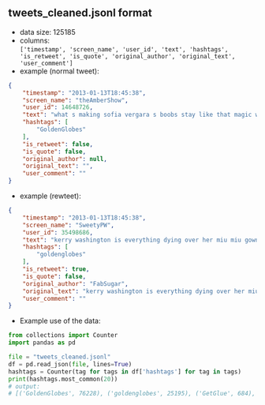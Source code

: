 ## tweets_cleaned.jsonl format
- data size: 125185
- columns:  
`['timestamp', 'screen_name', 'user_id', 'text', 'hashtags', 'is_retweet', 'is_quote', 'original_author', 'original_text', 'user_comment']`
- example (normal tweet):  
```json
{
    "timestamp": "2013-01-13T18:45:38",
    "screen_name": "theAmberShow",
    "user_id": 14648726,
    "text": "what s making sofia vergara s boobs stay like that magic witchcraft",
    "hashtags": [
        "GoldenGlobes"
    ],
    "is_retweet": false,
    "is_quote": false,
    "original_author": null,
    "original_text": "",
    "user_comment": ""
}
```
- example (rewteet):
```json
{
    "timestamp": "2013-01-13T18:45:38",
    "screen_name": "SweetyPW",
    "user_id": 35498686,
    "text": "kerry washington is everything dying over her miu miu gown",
    "hashtags": [
        "goldenglobes"
    ],
    "is_retweet": true,
    "is_quote": false,
    "original_author": "FabSugar",
    "original_text": "kerry washington is everything dying over her miu miu gown",
    "user_comment": ""
}
```

- Example use of the data:
```python
from collections import Counter
import pandas as pd

file = "tweets_cleaned.jsonl"
df = pd.read_json(file, lines=True)
hashtags = Counter(tag for tags in df['hashtags'] for tag in tags)
print(hashtags.most_common(20))
# output:
# [('GoldenGlobes', 76228), ('goldenglobes', 25195), ('GetGlue', 684), ('Argo', 654), ('GoldenGlobe', 513), ('Homeland', 472), ('JodieFoster', 425), ('Goldenglobes', 379), ('redcarpet', 370), ('Girls', 352), ('LesMis', 275), ('Lincoln', 270), ('GIRLS', 263), ('Skyfall', 244), ('GOLDENGLOBES', 229), ('RedCarpet', 222), ('JenniferLawrence', 219), ('LesMiserables', 206), ('TinaFey', 197), ('homeland', 197)]
```

